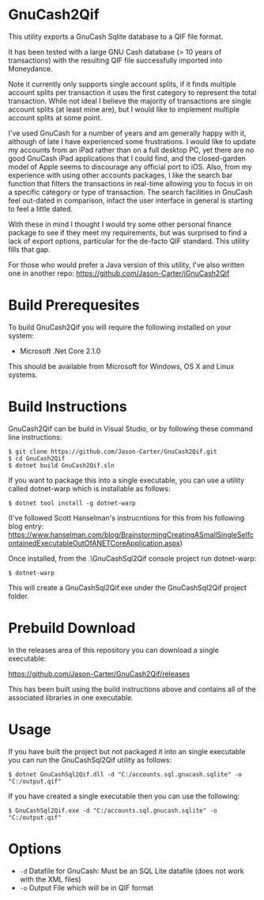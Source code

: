 # GnuCash2Qif
This utility exports a GnuCash Sqlite database to a QIF file format.

It has been tested with a large GNU Cash database (> 10 years of transactions) with the resulting QIF file successfully imported into Moneydance.

Note it currently only supports single account splits, if it finds multiple account splits per transaction it uses the first category to represent the total transaction. While not ideal I believe the majority of transactions are single account splits (at least mine are), but I would like to implement multiple account splits at some point.

I've used GnuCash for a number of years and am generally happy with it, although of late I have experienced some frustrations. I would like to update my accounts from an iPad rather than on a full desktop PC, yet there are no good GnuCash iPad applications that I could find, and the closed-garden model of Apple seems to discourage any official port to iOS. Also, from my experience with using other accounts packages, I like the search bar function that filters the transactions in real-time allowing you to focus in on a specific category or type of transaction. The search facilities in GnuCash feel out-dated in comparison, infact the user interface in general is starting to feel a little dated.

With these in mind I thought I would try some other personal finance package to see if they meet my requirements, but was surprised to find a lack of export options, particular for the de-facto QIF standard. This utility fills that gap.

For those who would prefer a Java version of this utility, I've also written one in another repo: https://github.com/Jason-Carter/jGnuCash2Qif

# Build Prerequesites

To build GnuCash2Qif you will require the following installed on your system:

 * Microsoft .Net Core 2.1.0

This should be available from Microsoft for Windows, OS X and Linux systems.


# Build Instructions
GnuCash2Qif can be build in Visual Studio, or by following these command line instructions:

```
$ git clone https://github.com/Jason-Carter/GnuCash2Qif.git
$ cd GnuCash2Qif
$ dotnet build GnuCash2Qif.sln
```

If you want to package this into a single executable, you can use a utility called dotnet-warp which is installable as follows:

```
$ dotnet tool install -g dotnet-warp
```

(I've followed Scott Hanselman's instrucntions for this from his following blog entry: https://www.hanselman.com/blog/BrainstormingCreatingASmallSingleSelfcontainedExecutableOutOfANETCoreApplication.aspx)

Once installed, from the .\GnuCashSql2Qif console project run dotnet-warp:

```
$ dotnet-warp
```

This will create a GnuCashSql2Qif.exe under the GnuCashSql2Qif project folder.

# Prebuild Download
In the releases area of this repository you can download a single executable:

https://github.com/Jason-Carter/GnuCash2Qif/releases

This has been built using the build instructions above and contains all of the associated libraries in one executable.

# Usage
If you have built the project but not packaged it into an single executable you can run the GnuCashSql2Qif utility as follows:

```
$ dotnet GnuCashSql2Qif.dll -d "C:/accounts.sql.gnucash.sqlite" -o "C:/output.qif"
```

If you have created a single executable then you can use the following:

```
$ GnuCashSql2Qif.exe -d "C:/accounts.sql.gnucash.sqlite" -o "C:/output.qif"
```

# Options

 * `-d` Datafile for GnuCash: Must be an SQL Lite datafile (does not work with the XML files)
 * `-o` Output File which will be in QIF format
